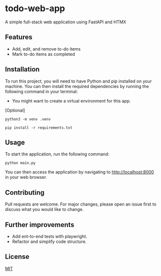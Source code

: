 # todo-web-app

A simple full-stack web application using FastAPI and HTMX

## Features

- Add, edit, and remove to-do items
- Mark to-do items as completed

## Installation

To run this project, you will need to have Python and pip installed on your machine. You can then install the required dependencies by running the following command in your terminal:

- You might want to create a virtual environment for this app.

[Optional]

```
python3 -m venv .venv
```

```
pip install -r requirements.txt
```

## Usage

To start the application, run the following command:

```
python main.py
```

You can then access the application by navigating to <http://localhost:8000> in your web browser.

## Contributing

Pull requests are welcome. For major changes, please open an issue first to discuss what you would like to change.

## Further improvements

- Add ent-to-end tests with playwright.
- Refactor and simplify code structure.

## License

[MIT](https://choosealicense.com/licenses/mit/)
